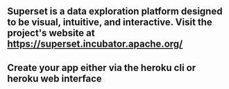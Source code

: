 ## Superset is a data exploration platform designed to be visual, intuitive, and interactive. Visit the project's website at <https://superset.incubator.apache.org/>

## Create your app either via the heroku cli or heroku web interface

